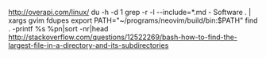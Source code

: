 http://overapi.com/linux/
du -h -d 1
grep -r -l --include=*.md - Software . | xargs gvim
fdupes
export PATH="~/programs/neovim/build/bin:$PATH"
find . -printf %s %pn|sort -nr|head
http://stackoverflow.com/questions/12522269/bash-how-to-find-the-largest-file-in-a-directory-and-its-subdirectories
